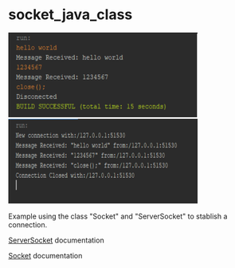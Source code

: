 # socket_java_class
<img src="https://github.com/iivnn/socket_java_class/blob/main/example.png?raw=true" alt="client" width="380px" height="170px">
<img src="https://github.com/iivnn/socket_java_class/blob/main/example01.png?raw=true" alt="server" width="380px" height="170px">
<p>Example using the class "Socket" and "ServerSocket" to stablish a connection.</p>
<p><a href="https://docs.oracle.com/javase/8/docs/api/java/net/ServerSocket.html" target="_blank">ServerSocket<a> documentation</p>
<p><a href="https://docs.oracle.com/javase/8/docs/api/java/net/Socket.html" target="_blank">Socket<a> documentation</p>
